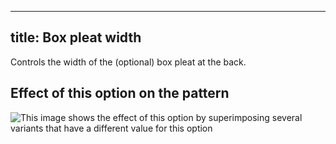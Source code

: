 ***

## title: Box pleat width

Controls the width of the (optional) box pleat at the back.

## Effect of this option on the pattern

![This image shows the effect of this option by superimposing several variants that have a different value for this option](simone\_boxpleatwidth\_sample.svg "Effect of this option on the pattern")
